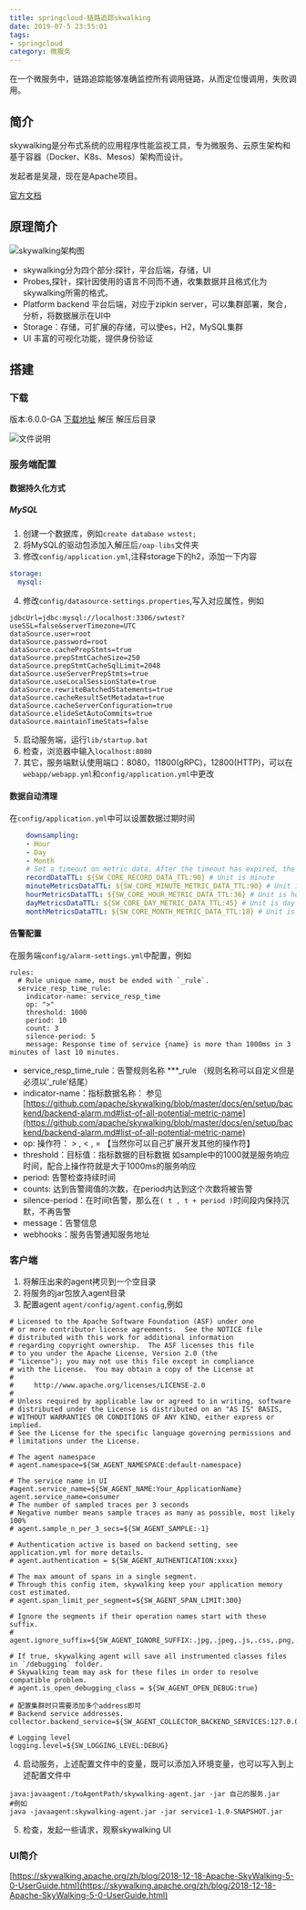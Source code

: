 ```yaml
---
title: springcloud-链路追踪skwalking
date: 2019-07-5 23:55:01
tags: 
- springcloud
category: 微服务
---
```


在一个微服务中，链路追踪能够准确监控所有调用链路，从而定位慢调用，失败调用。
<!--more-->
## 简介
skywalking是分布式系统的应用程序性能监视工具，专为微服务、云原生架构和基于容器（Docker、K8s、Mesos）架构而设计。

发起者是吴晟，现在是Apache项目。

[官方文档](https://skywalking.apache.org/zh/)

## 原理简介


![skywalking架构图](springcloud-链路追踪skywalking/skywalking架构图.png)


- skywalking分为四个部分:探针，平台后端，存储，UI
- Probes,探针，探针因使用的语言不同而不通，收集数据并且格式化为skywalking所需的格式。
- Platform backend 平台后端，对应于zipkin server，可以集群部署，聚合，分析，将数据展示在UI中
- Storage：存储，可扩展的存储，可以使es，H2，MySQL集群
- UI 丰富的可视化功能，提供身份验证

## 搭建

### 下载
版本:6.0.0-GA
[下载地址](https://archive.apache.org/dist/incubator/skywalking/6.0.0-GA/apache-skywalking-apm-incubating-6.0.0-GA.zip)
解压
解压后目录

![文件说明](springcloud-链路追踪skywalking/skywalking文件目录.png)


### 服务端配置

#### 数据持久化方式

##### MySQL
1. 创建一个数据库，例如`create database wstest;` 
2. 将MySQL的驱动包添加入解压后`/oap-libs`文件夹
3. 修改`config/application.yml`,注释storage下的h2，添加一下内容
```yml
storage:
  mysql:
```
4. 修改`config/datasource-settings.properties`,写入对应属性，例如
```properties
jdbcUrl=jdbc:mysql://localhost:3306/swtest?useSSL=false&serverTimezone=UTC
dataSource.user=root
dataSource.password=root
dataSource.cachePrepStmts=true
dataSource.prepStmtCacheSize=250
dataSource.prepStmtCacheSqlLimit=2048
dataSource.useServerPrepStmts=true
dataSource.useLocalSessionState=true
dataSource.rewriteBatchedStatements=true
dataSource.cacheResultSetMetadata=true
dataSource.cacheServerConfiguration=true
dataSource.elideSetAutoCommits=true
dataSource.maintainTimeStats=false
```
5. 启动服务端，运行`lib/startup.bat`
6. 检查，浏览器中输入`localhost:8080`
7. 其它，服务端默认使用端口：8080，11800(gRPC)，12800(HTTP)，可以在`webapp/webapp.yml`和`config/application.yml`中更改

#### 数据自动清理
在`config/application.yml`中可以设置数据过期时间
```yml
    downsampling:
    - Hour
    - Day
    - Month
    # Set a timeout on metric data. After the timeout has expired, the metric data will automatically be deleted.
    recordDataTTL: ${SW_CORE_RECORD_DATA_TTL:90} # Unit is minute
    minuteMetricsDataTTL: ${SW_CORE_MINUTE_METRIC_DATA_TTL:90} # Unit is minute
    hourMetricsDataTTL: ${SW_CORE_HOUR_METRIC_DATA_TTL:36} # Unit is hour
    dayMetricsDataTTL: ${SW_CORE_DAY_METRIC_DATA_TTL:45} # Unit is day
    monthMetricsDataTTL: ${SW_CORE_MONTH_METRIC_DATA_TTL:18} # Unit is month
```
#### 告警配置
在服务端`config/alarm-settings.yml`中配置，例如
```
rules:
  # Rule unique name, must be ended with `_rule`.
  service_resp_time_rule:
    indicator-name: service_resp_time
    op: ">"
    threshold: 1000
    period: 10
    count: 3
    silence-period: 5
    message: Response time of service {name} is more than 1000ms in 3 minutes of last 10 minutes.
```
- service_resp_time_rule：告警规则名称 ***_rule （规则名称可以自定义但是必须以’_rule’结尾）
- indicator-name：指标数据名称： 参见[https://github.com/apache/skywalking/blob/master/docs/en/setup/backend/backend-alarm.md#list-of-all-potential-metric-name](https://github.com/apache/skywalking/blob/master/docs/en/setup/backend/backend-alarm.md#list-of-all-potential-metric-name)
- op: 操作符： > , < , = 【当然你可以自己扩展开发其他的操作符】
- threshold：目标值：指标数据的目标数据 如sample中的1000就是服务响应时间，配合上操作符就是大于1000ms的服务响应
- period: 告警检查持续时间
- counts: 达到告警阈值的次数，在period内达到这个次数将被告警
- silence-period：在时间t告警，那么在`( t , t + period )`时间段内保持沉默，不再告警
- message：告警信息
- webhooks：服务告警通知服务地址
### 客户端

1. 将解压出来的agent拷贝到一个空目录
2. 将服务的jar包放入agent目录
3. 配置agent `agent/config/agent.config`,例如
```
# Licensed to the Apache Software Foundation (ASF) under one
# or more contributor license agreements.  See the NOTICE file
# distributed with this work for additional information
# regarding copyright ownership.  The ASF licenses this file
# to you under the Apache License, Version 2.0 (the
# "License"); you may not use this file except in compliance
# with the License.  You may obtain a copy of the License at
#
#     http://www.apache.org/licenses/LICENSE-2.0
#
# Unless required by applicable law or agreed to in writing, software
# distributed under the License is distributed on an "AS IS" BASIS,
# WITHOUT WARRANTIES OR CONDITIONS OF ANY KIND, either express or implied.
# See the License for the specific language governing permissions and
# limitations under the License.

# The agent namespace
# agent.namespace=${SW_AGENT_NAMESPACE:default-namespace}

# The service name in UI
#agent.service_name=${SW_AGENT_NAME:Your_ApplicationName}
agent.service_name=consumer
# The number of sampled traces per 3 seconds
# Negative number means sample traces as many as possible, most likely 100%
# agent.sample_n_per_3_secs=${SW_AGENT_SAMPLE:-1}

# Authentication active is based on backend setting, see application.yml for more details.
# agent.authentication = ${SW_AGENT_AUTHENTICATION:xxxx}

# The max amount of spans in a single segment.
# Through this config item, skywalking keep your application memory cost estimated.
# agent.span_limit_per_segment=${SW_AGENT_SPAN_LIMIT:300}

# Ignore the segments if their operation names start with these suffix.
# agent.ignore_suffix=${SW_AGENT_IGNORE_SUFFIX:.jpg,.jpeg,.js,.css,.png,.bmp,.gif,.ico,.mp3,.mp4,.html,.svg}

# If true, skywalking agent will save all instrumented classes files in `/debugging` folder.
# Skywalking team may ask for these files in order to resolve compatible problem.
# agent.is_open_debugging_class = ${SW_AGENT_OPEN_DEBUG:true}

# 配置集群时只需要添加多个address即可
# Backend service addresses.
collector.backend_service=${SW_AGENT_COLLECTOR_BACKEND_SERVICES:127.0.0.1:11800}

# Logging level
logging.level=${SW_LOGGING_LEVEL:DEBUG}
```
4. 启动服务，上述配置文件中的变量，既可以添加入环境变量，也可以写入到上述配置文件中
```
java:javaagent:/toAgentPath/skywalking-agent.jar -jar 自己的服务.jar
#例如
java -javaagent:skywalking-agent.jar -jar service1-1.0-SNAPSHOT.jar
```
5. 检查，发起一些请求，观察skywalking UI



### UI简介

[https://skywalking.apache.org/zh/blog/2018-12-18-Apache-SkyWalking-5-0-UserGuide.html](https://skywalking.apache.org/zh/blog/2018-12-18-Apache-SkyWalking-5-0-UserGuide.html)